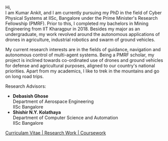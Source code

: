 Hi, <br />
I am Kumar Ankit, and I am currently pursuing my PhD in the field of Cyber Physical Systems at IISc, Bangalore under the Prime Minister's Research Fellowship (PMRF). Prior to this, I completed my bachelors in Mining Engineering from IIT Kharagpur in 2018. Besides my major as an undergraduate, my work revolved around the autonomous applications of drones in agriculture, industrial robotics and swarm of ground vehicles.

My current research interests are in the fields of guidance, navigation and autonomous control of multi-agent systems. Being a PMRF scholar, my project is inclined towards co-ordinated use of drones and ground vehicles for defense and agricultural purposes, aligned to our country's national priorities. Apart from my academics, I like to trek in the mountains and go on long road trips.

Research Advisors:
* **Debasish Ghose** <br />
  Department of Aerospace Engineering <br />
  IISc Bangalore
* **Shishir N.Y. Kolathaya** <br />
  Department of Computer Science and Automation <br />
  IISc Bangalore
  
<a href="MyCV.pdf">Curriculam Vitae | </a>
<a href="research_work.html">Research Work | </a>
<a href="coursework.md">Coursework</a>
